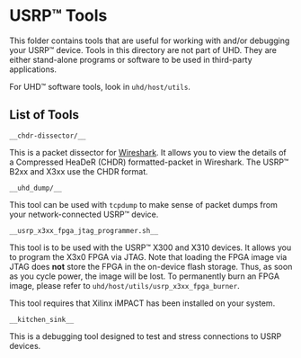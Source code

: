 USRP™ Tools
============================

This folder contains tools that are useful for working with and/or debugging
your USRP™ device. Tools in this directory are not part of UHD. They are
either stand-alone programs or software to be used in third-party applications.

For UHD™ software tools, look in `uhd/host/utils`.


## List of Tools

`__chdr-dissector/__`

This is a packet dissector for [Wireshark](http://www.wireshark.org/). It allows
you to view the details of a Compressed HeaDeR (CHDR) formatted-packet in
Wireshark. The USRP™ B2xx and X3xx use the CHDR format.

`__uhd_dump/__`

This tool can be used with `tcpdump` to make sense of packet dumps from your
network-connected USRP™ device.

`__usrp_x3xx_fpga_jtag_programmer.sh__`

This tool is to be used with the USRP™ X300 and X310 devices. It allows you to
program the X3x0 FPGA via JTAG. Note that loading the FPGA image via JTAG does
**not** store the FPGA in the on-device flash storage. Thus, as soon as you
cycle power, the image will be lost. To permanently burn an FPGA image, please
refer to `uhd/host/utils/usrp_x3xx_fpga_burner`.

This tool requires that Xilinx iMPACT has been installed on your system.

`__kitchen_sink__`

This is a debugging tool designed to test and stress connections to USRP
devices.
